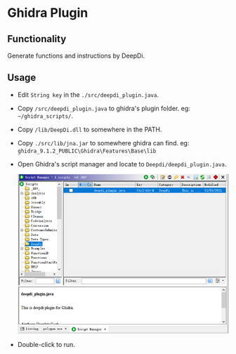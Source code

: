 # Ghidra Plugin

## Functionality

Generate functions and instructions by DeepDi.

## Usage

* Edit `String key` in the `./src/deepdi_plugin.java`.
* Copy `/src/deepdi_plugin.java` to ghidra's plugin folder. eg: `~/ghidra_scripts/`.
* Copy `/lib/DeepDi.dll` to somewhere in the PATH.
* Copy `./src/lib/jna.jar` to somewhere ghidra can find. eg: `ghidra_9.1.2_PUBLIC\Ghidra\Features\Base\lib`
* Open Ghidra's script manager and locate to `Deepdi/deepdi_plugin.java`.

    ![manager](./img/ghidra1.png)
* Double-click to run.